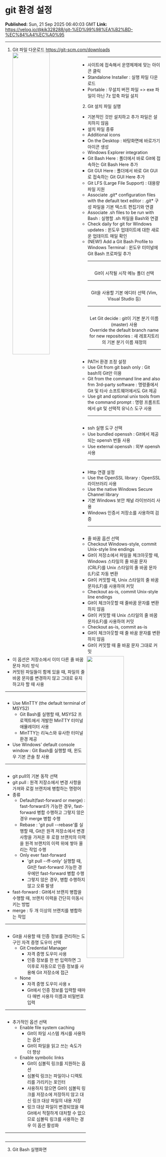 # git 환경 설정

**Published:** Sun, 21 Sep 2025 06:40:03 GMT
**Link:** https://velog.io/@kik328288/git-%ED%99%98%EA%B2%BD-%EC%84%A4%EC%A0%95

---

<ol>
<li>Git 파일 다운로드
<a href="https://git-scm.com/downloads">https://git-scm.com/downloads</a><img align="left" src="https://velog.velcdn.com/images/kik328288/post/a35c791e-d03b-456b-bdd9-bd570f8c8d6c/image.png" width="50%" />
<img align="right" src="https://velog.velcdn.com/images/kik328288/post/5d60f5c5-ced0-4432-b2dc-f31385282875/image.png" width="50%" />
</li>
</ol>
<hr />
<ul>
<li>사이트에 접속해서 운영체제에 맞는 아이콘 클릭</li>
<li>Standalone Installer : 실행 파일 다운로드</li>
<li>Portable : 무설치 버전 파일 =&gt; exe 파일이 아닌 7z 압축 파일 설치</li>
</ul>
<ol start="2">
<li>Git  설치 파일 실행
<img alt="" src="https://velog.velcdn.com/images/kik328288/post/6a01ce06-0a39-453f-beef-2d376699b31c/image.png" />
<img alt="" src="https://velog.velcdn.com/images/kik328288/post/502afc45-46b3-42d4-b2fa-a7db9fab29d4/image.png" />
<img alt="" src="https://velog.velcdn.com/images/kik328288/post/1d848ca3-e52d-4a52-8716-8ac3a7ee3fd6/image.png" /></li>
</ol>
<ul>
<li>기본적인 것만 설치하고 추가 파일은 설치하지 않음</li>
<li>설치 파일 종류<ul>
<li>Additional icons<ul>
<li>On the Desktop : 바탕화면에 바로가기 아이콘 생성</li>
</ul>
</li>
<li>Windows Explorer integration<ul>
<li>Git Bash Here : 폴더에서 바로 Git에 접속하는 Git Bash Here 추가</li>
<li>Git GUI Here : 폴더에서 바로 Git GUI로 접속하는 Git GUI Here 추가</li>
</ul>
</li>
<li>Git LFS (Large File Support) : 대용량 파일 지원</li>
<li>Associate .git* configuration files with the default text editor : .git* 구성 파일을 기본 텍스트 편집기와 연결</li>
<li>Associate .sh files to be run with Bash : 실행할 .sh 파일을 Bash와 연결</li>
<li>Check daily for git for Windows updates : 윈도우 업데이트에 대한 새로운 업데이트 매일 확인</li>
<li>(NEW!) Add a Git Bash Profile to Windows Terminal : 윈도우 터미널에 Git Bash 프로파일 추가</li>
</ul>
</li>
</ul>
<hr />
<p><img alt="" src="https://velog.velcdn.com/images/kik328288/post/8fa19db1-e488-408a-82be-af622898fe19/image.png" /></p>
<div style="text-align: center;"><span>Git이 시작될 시작 메뉴 폴더 선택</span></div>

<hr />
<p><img alt="" src="https://velog.velcdn.com/images/kik328288/post/a268566b-cba1-4fc5-9f88-4a689facd1f0/image.png" /></p>
<div style="text-align: center;"><span>Git을 사용할 기본 에디터 선택 (Vim, Visual Studio 등)</span></div>

<hr />
<p><img alt="" src="https://velog.velcdn.com/images/kik328288/post/dc519138-f00a-4f10-b049-1c4db1b45336/image.png" /></p>
<div style="text-align: center;"><span>Let Git decide : git이 기본 분기 이름(master) 사용</span></div>
<div style="text-align: center;"><span>Override the default branch name for new repositories : 새 레포지토리의 기본 분기 이름 재정의</span></div>

<hr />
<p><img alt="" src="https://velog.velcdn.com/images/kik328288/post/e32c4270-08f0-414d-ac6a-10296d608782/image.png" /></p>
<ul>
<li>PATH 환경 조정 설정<ul>
<li>Use Git from git bash only : Git bash의 Git만 이용</li>
<li>Git from the command line and also frm 3rd-party software : 명령줄에서 Git 및 타사 소프트웨어에서도 Git 제공</li>
<li>Use git and optional unix tools from the command prompt : 명령 프롬프트에서 git 및 선택적 유닉스 도구 사용</li>
</ul>
</li>
</ul>
<hr />
<p><img alt="" src="https://velog.velcdn.com/images/kik328288/post/891e30bb-ba7c-40ab-b732-cd2bf3666d50/image.png" /></p>
<ul>
<li>ssh 실행 도구 선택<ul>
<li>Use bundled openssh : Git에서 제공되는 opensh 번들 사용</li>
<li>Use external openssh : 외부 opensh 사용</li>
</ul>
</li>
</ul>
<hr />
<p><img alt="" src="https://velog.velcdn.com/images/kik328288/post/61908934-b162-4ab9-a6a2-2f49cb3dd005/image.png" /></p>
<ul>
<li>Http 연결 설정<ul>
<li>Use the OpenSSL library : OpenSSL 라이브러리 사용</li>
<li>Use the native Windows Secure Channel library<ul>
<li>기본 Windows 보안 채널 라이브러리 사용</li>
<li>Windows 인증서 저장소를 사용하여 검증</li>
</ul>
</li>
</ul>
</li>
</ul>
<hr />
<p><img alt="" src="https://velog.velcdn.com/images/kik328288/post/e5401fc9-d94a-4cc0-a54d-1c0c3d388c22/image.png" /></p>
<ul>
<li>줄 바꿈 옵션 선택<ul>
<li>Checkout Windows-style, commit Unix-style line endings<ul>
<li>Git이 저장소에서 파일을 체크아웃할 때, Windows 스타일의 줄 바꿈 문자(CRLF)를 Unix 스타일의 줄 바꿈 문자(LF)로 자동 변환</li>
<li>Git이 커밋할 때, Unix 스타일의 줄 바꿈 문자(LF)를 사용하여 커밋</li>
</ul>
</li>
<li>Checkout as-is, commit Unix-style line endings<ul>
<li>Git이 체크아웃할 때 줄바꿈 문자를 변환하지 않음</li>
<li>Git이 커밋할 때 Unix 스타일의 줄 바꿈 문자(LF)를 사용하여 커밋</li>
</ul>
</li>
<li>Checkout as-is, commit as-is<ul>
<li>Git이 체크아웃할 때 줄 바꿈 문자를 변환하지 않음</li>
<li>Git이 커밋할 때 줄 바꿈 문자 그대로 커밋</li>
</ul>
</li>
</ul>
</li>
<li>이 옵션은 저장소에서 이미 다른 줄 바꿈 문자 처리 방식</li>
<li>커밋된 파일들이 함께 있을 때, 파일의 줄 바꿈 문자를 변경하지 않고 그대로 유지하고자 할 때 사용</li>
</ul>
<hr />
<p><img alt="" src="https://velog.velcdn.com/images/kik328288/post/3499f29b-45e6-4040-85f6-bbc549187ff4/image.png" /></p>
<ul>
<li>Use MinTTY (the default terminal of MSYS2)<ul>
<li>Git Bash를 실행할 때, MSYS2 프로젝트에서 개발한 MinTTY 터미널 애뮬레이터 사용</li>
<li>MinTTY는 리눅스와 유사한 터미널 환경 제공</li>
</ul>
</li>
<li>Use Windows' default console window : Git Bash를 실행할 때, 윈도우 기본 콘솔 창 사용</li>
</ul>
<hr />
<p><img alt="" src="https://velog.velcdn.com/images/kik328288/post/ccfb024f-613b-4f79-af18-29e2654cfaa2/image.png" /></p>
<ul>
<li>git pull의 기본 동작 선택</li>
<li>git pull : 원격 저장소에서 변경 사항을 가져와 로컬 브랜치에 병합하는 명령어</li>
<li>종류<ul>
<li>Default(fast-forward or merge) : fast-forward가 가능한 경우, fast-forward 병합 수행하고 그렇지 않은 경우 merge 병합 수행</li>
<li>Rebase : 'git pull --rebase'를 실행할 때, Git은 원격 저장소에서 변경 사항을 가져온 후 로컬 브랜치의 이력을 원격 브랜치의 이력 위에 쌓아 올리는 작업 수행</li>
<li>Only ever fast-forward<ul>
<li>'git pull --ff-only' 실행할 때, Git은 fast-forward 가능한 경우에만 fast-forward 병합 수행</li>
<li>그렇지 않은 경우, 병합 수행하지 않고 오류 발생</li>
</ul>
</li>
</ul>
</li>
<li>fast-forward : Git에서 브랜치 병합을 수행할 때, 브랜치 이력을 간단히 이동시키는 방법</li>
<li>merge : 두 개 이상의 브랜치를 병합하는 작업</li>
</ul>
<hr />
<p><img alt="" src="https://velog.velcdn.com/images/kik328288/post/de3a300a-372e-4357-96a3-0a04fe6610ba/image.png" /></p>
<ul>
<li>Git을 사용할 때 인증 정보를 관리하는 도구인 자격 증명 도우미 선택<ul>
<li>Git Credential Manager<ul>
<li>자격 증명 도우미 사용</li>
<li>인증 정보를 한 번 입력하면 그 이후로 자동으로 인증 정보를 사용해 Git 저장소에 접근</li>
</ul>
</li>
<li>None<ul>
<li>자격 증명 도우미 사용 x</li>
<li>Git에서 인증 정보를 입력할 때마다 매번 사용자 이름과 비밀번호 입력</li>
</ul>
</li>
</ul>
</li>
</ul>
<hr />
<p><img alt="" src="https://velog.velcdn.com/images/kik328288/post/04ef8652-1286-4834-aaf8-8320a9854dce/image.png" /></p>
<ul>
<li>추가적인 옵션 선택<ul>
<li>Enable file system caching<ul>
<li>Git이 파일 시스템 캐시를 사용하는 옵션</li>
<li>Git이 파일을 읽고 쓰는 속도가 더 향상</li>
</ul>
</li>
<li>Enable symbolic links<ul>
<li>Git이 심볼릭 링크를 지원하는 옵션</li>
<li>심볼릭 링크는 파일이나 디렉토리를 가리키는 포인터</li>
<li>사용하지 않으면 Git이 심볼릭 링크를 저장소에 저장하지 않고 대신 링크 대상 파일의 내용 저장</li>
<li>링크 대상 파일이 변경되었을 때 Git에서 적절하게 대처할 수 없으므로 심볼릭 링크를 사용하는 경우 이 옵션 활성화</li>
</ul>
</li>
</ul>
</li>
</ul>
<hr />
<p><img alt="" src="https://velog.velcdn.com/images/kik328288/post/1fa29b1f-0615-46f3-a5ae-74ccd09f1b17/image.png" /></p>
<hr />
<ol start="3">
<li>Git Bash 실행화면
<img alt="" src="https://velog.velcdn.com/images/kik328288/post/d78917d8-e1c3-4c7c-8cb2-78362d5263dd/image.png" /></li>
</ol>